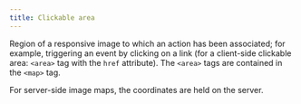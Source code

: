 ```yaml
---
title: Clickable area
---
```


Region of a responsive image to which an action has been associated; for example, triggering an event by clicking on a link (for a client-side clickable area: `<area>` tag with the `href` attribute). The `<area>` tags are contained in the `<map>` tag.

For server-side image maps, the coordinates are held on the server.
